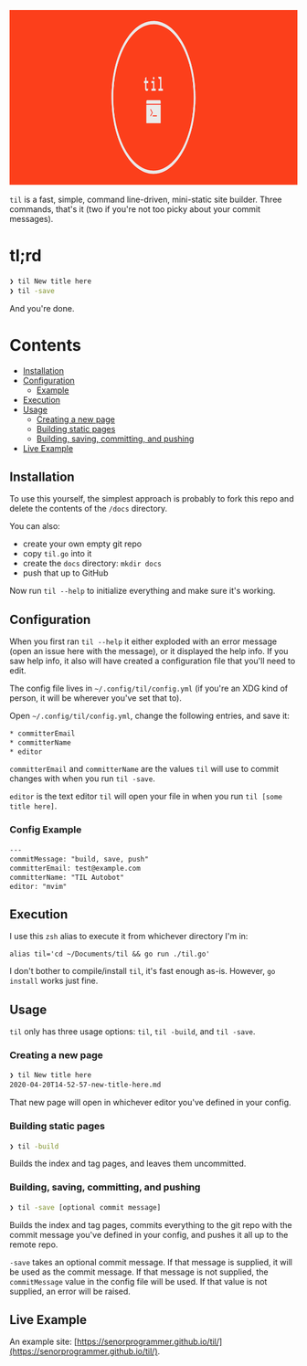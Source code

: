 <p align="center"><img src="till_header.png" width="916" height="306" alt="til" title="til: jot it down" /></p>

`til` is a fast, simple, command line-driven, mini-static site builder. Three commands, that's it (two if you're not too picky about your commit messages).

# tl;rd

```bash
❯ til New title here
❯ til -save
```

And you're done.

# Contents

* [Installation](#installation)
* [Configuration](#configuration)
    * [Example](#config-example)
* [Execution](#execution)
* [Usage](#usage)
    * [Creating a new page](#creating-a-new-page)
    * [Building static pages](#building-static-pages)
    * [Building, saving, committing, and pushing](#building-saving-committing-and-pushing)
* [Live Example](#live-example)

## Installation

To use this yourself, the simplest approach is probably to fork this repo and delete the contents of the `/docs` directory.

You can also:

* create your own empty git repo
* copy `til.go` into it
* create the `docs` directory: `mkdir docs`
* push that up to GitHub

Now run `til --help` to initialize everything and make sure it's working.

## Configuration

When you first ran `til --help` it either exploded with an error message (open an issue here with the message), or it displayed the help info. If you saw help info, it also will have created a configuration file that you'll need to edit.

The config file lives in `~/.config/til/config.yml` (if you're an XDG kind of person, it will be wherever you've set that to).

Open `~/.config/til/config.yml`, change the following entries, and save it:

    * committerEmail
    * committerName
    * editor
    
`committerEmail` and `committerName` are the values `til` will use to commit changes with when you run `til -save`. 

`editor` is the text editor `til` will open your file in when you run `til [some title here]`.

### Config Example

```
---
commitMessage: "build, save, push"
committerEmail: test@example.com
committerName: "TIL Autobot"
editor: "mvim"
```

## Execution

I use this `zsh` alias to execute it from whichever directory I'm in:

```shell
alias til='cd ~/Documents/til && go run ./til.go'
```

I don't bother to compile/install `til`, it's fast enough as-is. However, `go install` works just fine. 

## Usage

`til` only has three usage options: `til`, `til -build`, and `til -save`.

### Creating a new page

```bash
❯ til New title here
2020-04-20T14-52-57-new-title-here.md
```

That new page will open in whichever editor you've defined in your config.

### Building static pages

```bash
❯ til -build
```

Builds the index and tag pages, and leaves them uncommitted.

### Building, saving, committing, and pushing

```bash
❯ til -save [optional commit message]
```

Builds the index and tag pages, commits everything to the git repo with the commit message you've defined in your config, and pushes it all up to the remote repo.

`-save` takes an optional commit message. If that message is supplied, it will be used as the commit message. If that message is not supplied, the `commitMessage` value in the config file will be used. If that value is not supplied, an error will be raised.

## Live Example

An example site: [https://senorprogrammer.github.io/til/](https://senorprogrammer.github.io/til/).
